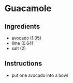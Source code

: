 # Guacamole
## Ingredients
* avocado (1.35)
* lime (0.64)
* salt (2)
## Instructions
* put one avocado into a bowl 
